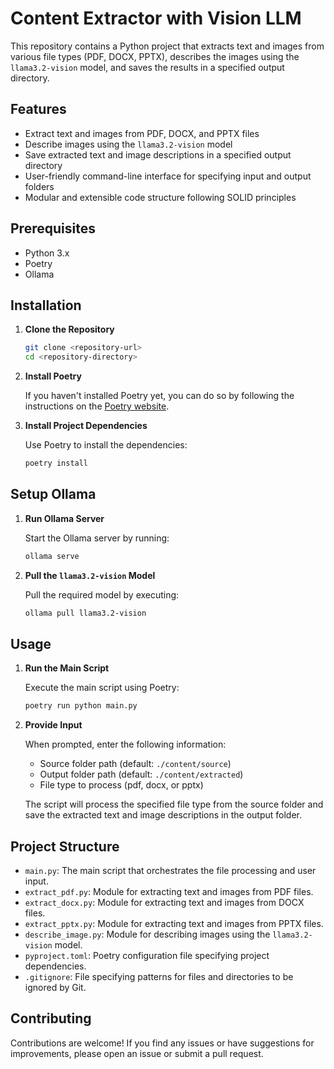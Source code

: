 # Content Extractor with Vision LLM

This repository contains a Python project that extracts text and images from various file types (PDF, DOCX, PPTX), describes the images using the `llama3.2-vision` model, and saves the results in a specified output directory.

## Features

- Extract text and images from PDF, DOCX, and PPTX files
- Describe images using the `llama3.2-vision` model
- Save extracted text and image descriptions in a specified output directory
- User-friendly command-line interface for specifying input and output folders
- Modular and extensible code structure following SOLID principles

## Prerequisites

- Python 3.x
- Poetry
- Ollama

## Installation

1. **Clone the Repository**

   ```bash
   git clone <repository-url>
   cd <repository-directory>
   ```

2. **Install Poetry**

   If you haven't installed Poetry yet, you can do so by following the instructions on the [Poetry website](https://python-poetry.org/docs/#installation).

3. **Install Project Dependencies**

   Use Poetry to install the dependencies:

   ```bash
   poetry install
   ```

## Setup Ollama

1. **Run Ollama Server**

   Start the Ollama server by running:

   ```bash
   ollama serve
   ```

2. **Pull the `llama3.2-vision` Model**

   Pull the required model by executing:

   ```bash
   ollama pull llama3.2-vision
   ```

## Usage

1. **Run the Main Script**

   Execute the main script using Poetry:

   ```bash
   poetry run python main.py
   ```

2. **Provide Input**

   When prompted, enter the following information:
   - Source folder path (default: `./content/source`)
   - Output folder path (default: `./content/extracted`)
   - File type to process (pdf, docx, or pptx)

   The script will process the specified file type from the source folder and save the extracted text and image descriptions in the output folder.

## Project Structure

- `main.py`: The main script that orchestrates the file processing and user input.
- `extract_pdf.py`: Module for extracting text and images from PDF files.
- `extract_docx.py`: Module for extracting text and images from DOCX files.
- `extract_pptx.py`: Module for extracting text and images from PPTX files.
- `describe_image.py`: Module for describing images using the `llama3.2-vision` model.
- `pyproject.toml`: Poetry configuration file specifying project dependencies.
- `.gitignore`: File specifying patterns for files and directories to be ignored by Git.

## Contributing

Contributions are welcome! If you find any issues or have suggestions for improvements, please open an issue or submit a pull request.
